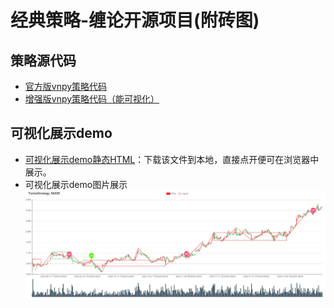 # 经典策略-缠论开源项目(附砖图)

## 策略源代码
+ [官方版vnpy策略代码](./twine_strategy.py)
+ [增强版vnpy策略代码（能可视化）](./twine_strategy_v1.py)

## 可视化展示demo
+ [可视化展示demo静态HTML](./KLineChart.html)：下载该文件到本地，直接点开便可在浏览器中展示。
+ 可视化展示demo图片展示
![可视化展示demo](./demo.jpg)



